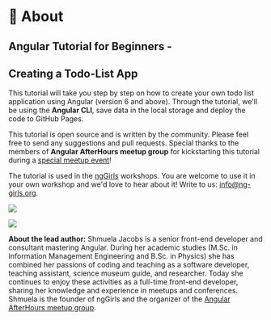 # 👀 About

## Angular Tutorial for Beginners -

## Creating a Todo-List App

This tutorial will take you step by step on how to create your own todo list application using Angular (version 6 and above). Through the tutorial, we'll be using the **Angular CLI**, save data in the local storage and deploy the code to GitHub Pages.

This tutorial is open source and is written by the community. Please feel free to send any suggestions and pull requests. Special thanks to the members of **Angular AfterHours meetup group** for kickstarting this tutorial during a [special meetup event](http://www.meetup.com/Angular-AfterHours/events/235151422/)!

The tutorial is used in the [ngGirls](http://ng-girls.org) workshops. You are welcome to use it in your own workshop and we'd love to hear about it! Write to us: [info@ng-girls.org](mailto:info@ng-girls.org).

![](<../assets/ngGirls banner transparent.png>)

![](<../.gitbook/assets/slogen (2).png>)

**About the lead author:** Shmuela Jacobs is a senior front-end developer and consultant mastering Angular. During her academic studies (M.Sc. in Information Management Engineering and B.Sc. in Physics) she has combined her passions of coding and teaching as a software developer, teaching assistant, science museum guide, and researcher. Today she continues to enjoy these activities as a full-time front-end developer, sharing her knowledge and experience in meetups and conferences. Shmuela is the founder of ngGirls and the organizer of the [Angular AfterHours meetup group](https://www.meetup.com/Angular-AfterHours/).
